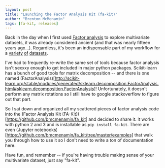 ```yaml
---
layout: post
title: "Launching the Factor Analysis Kit (fa-kit)"
author: "Brenton McMenamin"
tags: [fa-kit, releases]
---
```


Back in the day when I first used [Factor analysis](https://en.wikipedia.org/wiki/Factor_analysis) to explore multivariate datasets, it was already considered ancient (and that was nearly fifteen years ago...). Regardless, it's been an indispensable part of my workflow for a 
[variety](https://www.ncbi.nlm.nih.gov/pmc/articles/PMC2871966/) [of](https://www.ncbi.nlm.nih.gov/pmc/articles/PMC4138337/) [datasets](https://theblog.okcupid.com/the-8-personalities-youll-meet-when-dating-in-the-u-s-9d87a5a40274).

I've had to frequently re-write the same set of tools because factor analysis isn't sexxxy enough to get included in major python packages. Scikit-learn has a bunch of good tools for matrix decomposition -- and there is one named (FactorAnalysis)[http://scikit-learn.org/stable/modules/generated/sklearn.decomposition.FactorAnalysis.html#sklearn.decomposition.FactorAnalysis]! Unfortunately, it doesn't perform any matrix rotations so I still have to google stackoverflow to figure out that part.

So I sat down and organized all my scattered pieces of factor analysis code into the (Factor Analysis Kit (FA-Kit))[https://github.com/bmcmenamin/fa_kit] and decided to share it. It works with python 2 and 3 and is installable as `pip install fa-kit`. There are even (Jupyter notebooks)[https://github.com/bmcmenamin/fa_kit/tree/master/examples] that walk you through how to use it so I don't need to write a ton of documentation here.

Have fun, and remember -- if you're having trouble making sense of your multivariate dataset, just say "fa-kit".
